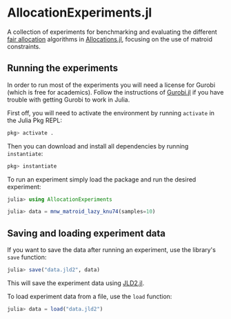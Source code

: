 # AllocationExperiments.jl

A collection of experiments for benchmarking and evaluating the different [fair allocation](https://en.wikipedia.org/wiki/Fair_item_allocation)
algorithms in [Allocations.jl](https://github.com/mlhetland/Allocations.jl), focusing on the use of matroid constraints.

## Running the experiments

In order to run most of the experiments you will need a license for Gurobi (which is free for academics). Follow the instructions of
[Gurobi.jl](https://github.com/jump-dev/Gurobi.jl) if you have trouble with getting Gurobi to work in Julia.

First off, you will need to activate the environment by running `activate` in the Julia Pkg REPL:
```julia
pkg> activate .
```

Then you can download and install all dependencies by running `instantiate`:
```julia
pkg> instantiate
```

To run an experiment simply load the package and run the desired experiment:
```julia
julia> using AllocationExperiments

julia> data = mnw_matroid_lazy_knu74(samples=10)
```

## Saving and loading experiment data

If you want to save the data after running an experiment, use the library's `save` function:
```julia
julia> save("data.jld2", data)
```

This will save the experiment data using [JLD2.jl](https://github.com/JuliaIO/JLD2.jl).

To load experiment data from a file, use the `load` function:
```julia
julia> data = load("data.jld2")
```
